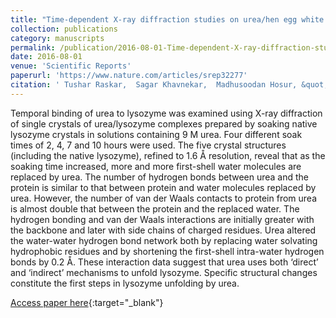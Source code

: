 ```yaml
---
title: "Time-dependent X-ray diffraction studies on urea/hen egg white lysozyme complexes reveal structural changes that indicate onset of denaturation"
collection: publications
category: manuscripts
permalink: /publication/2016-08-01-Time-dependent-X-ray-diffraction-studies-on-ureahen-egg-white-lysozyme-complexes-reveal-structural-changes-that-indicate-onset-of-denaturation
date: 2016-08-01
venue: 'Scientific Reports'
paperurl: 'https://www.nature.com/articles/srep32277'
citation: ' Tushar Raskar,  Sagar Khavnekar,  Madhusoodan Hosur, &quot;Time-dependent X-ray diffraction studies on urea/hen egg white lysozyme complexes reveal structural changes that indicate onset of denaturation.&quot; Scientific Reports, 2016.'
---
```

Temporal binding of urea to lysozyme was examined using X-ray diffraction of single crystals of urea/lysozyme complexes prepared by soaking native lysozyme crystals in solutions containing 9 M urea. Four different soak times of 2, 4, 7 and 10 hours were used. The five crystal structures (including the native lysozyme), refined to 1.6 Å resolution, reveal that as the soaking time increased, more and more first-shell water molecules are replaced by urea. The number of hydrogen bonds between urea and the protein is similar to that between protein and water molecules replaced by urea. However, the number of van der Waals contacts to protein from urea is almost double that between the protein and the replaced water. The hydrogen bonding and van der Waals interactions are initially greater with the backbone and later with side chains of charged residues. Urea altered the water-water hydrogen bond network both by replacing water solvating hydrophobic residues and by shortening the first-shell intra-water hydrogen bonds by 0.2 Å. These interaction data suggest that urea uses both ‘direct’ and ‘indirect’ mechanisms to unfold lysozyme. Specific structural changes constitute the first steps in lysozyme unfolding by urea.

[Access paper here](https://www.nature.com/articles/srep32277){:target="_blank"}
